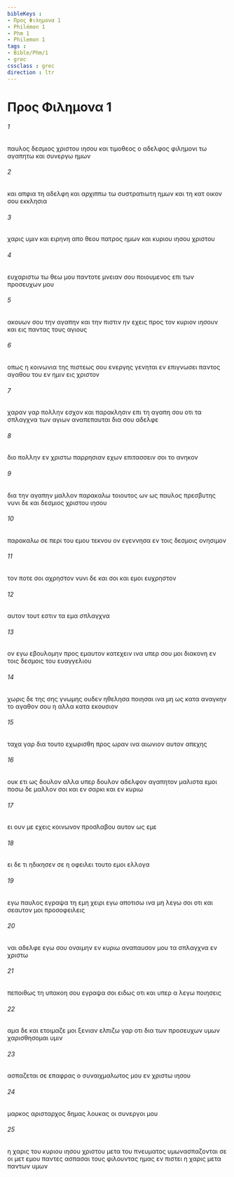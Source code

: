 ```yaml
---
bibleKeys : 
- Προς Φιλημονα 1
- Philémon 1
- Phm 1
- Philemon 1
tags : 
- Bible/Phm/1
- grec
cssclass : grec
direction : ltr
---
```


# Προς Φιλημονα 1

###### 1
παυλος δεσμιος χριστου ιησου και τιμοθεος ο αδελφος φιλημονι τω αγαπητω και συνεργω ημων
###### 2
και απφια τη αδελφη και αρχιππω τω συστρατιωτη ημων και τη κατ οικον σου εκκλησια
###### 3
χαρις υμιν και ειρηνη απο θεου πατρος ημων και κυριου ιησου χριστου
###### 4
ευχαριστω τω θεω μου παντοτε μνειαν σου ποιουμενος επι των προσευχων μου
###### 5
ακουων σου την αγαπην και την πιστιν ην εχεις προς τον κυριον ιησουν και εις παντας τους αγιους
###### 6
οπως η κοινωνια της πιστεως σου ενεργης γενηται εν επιγνωσει παντος αγαθου του εν ημιν εις χριστον
###### 7
χαραν γαρ πολλην εσχον και παρακλησιν επι τη αγαπη σου οτι τα σπλαγχνα των αγιων αναπεπαυται δια σου αδελφε
###### 8
διο πολλην εν χριστω παρρησιαν εχων επιτασσειν σοι το ανηκον
###### 9
δια την αγαπην μαλλον παρακαλω τοιουτος ων ως παυλος πρεσβυτης νυνι δε και δεσμιος χριστου ιησου
###### 10
παρακαλω σε περι του εμου τεκνου ον εγεννησα εν τοις δεσμοις ονησιμον
###### 11
τον ποτε σοι αχρηστον νυνι δε και σοι και εμοι ευχρηστον
###### 12
αυτον τουτ εστιν τα εμα σπλαγχνα
###### 13
ον εγω εβουλομην προς εμαυτον κατεχειν ινα υπερ σου μοι διακονη εν τοις δεσμοις του ευαγγελιου
###### 14
χωρις δε της σης γνωμης ουδεν ηθελησα ποιησαι ινα μη ως κατα αναγκην το αγαθον σου η αλλα κατα εκουσιον
###### 15
ταχα γαρ δια τουτο εχωρισθη προς ωραν ινα αιωνιον αυτον απεχης
###### 16
ουκ ετι ως δουλον αλλα υπερ δουλον αδελφον αγαπητον μαλιστα εμοι ποσω δε μαλλον σοι και εν σαρκι και εν κυριω
###### 17
ει ουν με εχεις κοινωνον προσλαβου αυτον ως εμε
###### 18
ει δε τι ηδικησεν σε η οφειλει τουτο εμοι ελλογα
###### 19
εγω παυλος εγραψα τη εμη χειρι εγω αποτισω ινα μη λεγω σοι οτι και σεαυτον μοι προσοφειλεις
###### 20
ναι αδελφε εγω σου οναιμην εν κυριω αναπαυσον μου τα σπλαγχνα εν χριστω
###### 21
πεποιθως τη υπακοη σου εγραψα σοι ειδως οτι και υπερ α λεγω ποιησεις
###### 22
αμα δε και ετοιμαζε μοι ξενιαν ελπιζω γαρ οτι δια των προσευχων υμων χαρισθησομαι υμιν
###### 23
ασπαζεται σε επαφρας ο συναιχμαλωτος μου εν χριστω ιησου
###### 24
μαρκος αρισταρχος δημας λουκας οι συνεργοι μου
###### 25
η χαρις του κυριου ιησου χριστου μετα του πνευματος υμωνασπαζονται σε οι μετ εμου παντες ασπασαι τους φιλουντας ημας εν πιστει η χαρις μετα παντων υμων
